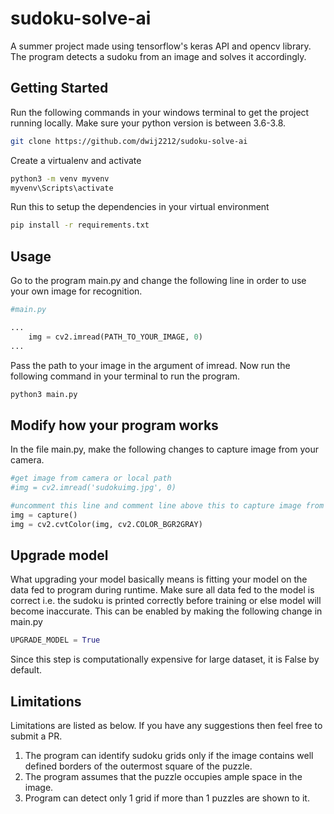 # sudoku-solve-ai
A summer project made using tensorflow's keras API and opencv library. The program detects a sudoku from an image and solves it accordingly. 

## Getting Started
Run the following commands in your windows terminal to get the project running locally.
Make sure your python version is between 3.6-3.8.

```bash
git clone https://github.com/dwij2212/sudoku-solve-ai
```
Create a virtualenv and activate
```bash
python3 -m venv myvenv
myvenv\Scripts\activate
```
Run this to setup the dependencies in your virtual environment
```bash
pip install -r requirements.txt
```
## Usage
Go to the program main.py and change the following line in order to use your own image for recognition.

```python
#main.py

...
    img = cv2.imread(PATH_TO_YOUR_IMAGE, 0)
...

```
Pass the path to your image in the argument of imread.
Now run the following command in your terminal to run the program.

```bash
python3 main.py
```
## Modify how your program works
In the file main.py, make the following changes to capture image from your camera.
```python
#get image from camera or local path
#img = cv2.imread('sudokuimg.jpg', 0)

#uncomment this line and comment line above this to capture image from your camera and solve
img = capture()
img = cv2.cvtColor(img, cv2.COLOR_BGR2GRAY)
```

## Upgrade model
What upgrading your model basically means is fitting your model on the data fed to program during runtime.
Make sure all data fed to the model is correct i.e. the sudoku is printed correctly before training or else model will become inaccurate.
This can be enabled by making the following change in main.py
```python
UPGRADE_MODEL = True
```
Since this step is computationally expensive for large dataset, it is False by default.

## Limitations
Limitations are listed as below. If you have any suggestions then feel free to submit a PR.

1. The program can identify sudoku grids only if the image contains well defined borders of the outermost square of the puzzle.
2. The program assumes that the puzzle occupies ample space in the image.
3. Program can detect only 1 grid if more than 1 puzzles are shown to it.


